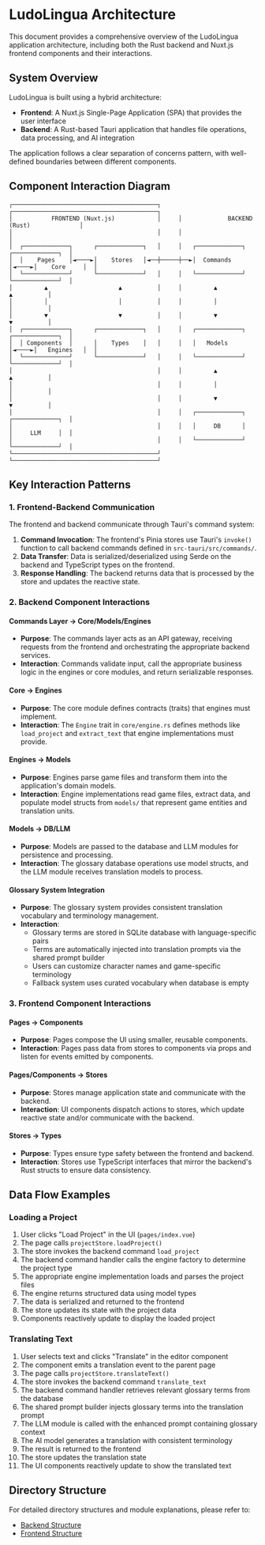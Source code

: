 # LudoLingua Architecture

This document provides a comprehensive overview of the LudoLingua application architecture, including both the Rust backend and Nuxt.js frontend components and their interactions.

## System Overview

LudoLingua is built using a hybrid architecture:

- **Frontend**: A Nuxt.js Single-Page Application (SPA) that provides the user interface
- **Backend**: A Rust-based Tauri application that handles file operations, data processing, and AI integration

The application follows a clear separation of concerns pattern, with well-defined boundaries between different components.

## Component Interaction Diagram

```
┌─────────────────────────────────────────┐     ┌─────────────────────────────────────────┐
│           FRONTEND (Nuxt.js)            │     │             BACKEND (Rust)              │
│                                         │     │                                         │
│  ┌─────────────┐      ┌─────────────┐   │     │   ┌─────────────┐      ┌─────────────┐  │
│  │    Pages    │◄────►│    Stores   │◄──┼─────┼──►│  Commands   │◄────►│    Core     │  │
│  └─────────────┘      └─────────────┘   │     │   └─────────────┘      └─────────────┘  │
│         ▲                    ▲          │     │         ▲                    ▲          │
│         │                    │          │     │         │                    │          │
│         ▼                    ▼          │     │         ▼                    ▼          │
│  ┌─────────────┐      ┌─────────────┐   │     │   ┌─────────────┐      ┌─────────────┐  │
│  │ Components  │      │    Types    │   │     │   │   Models    │◄────►│   Engines   │  │
│  └─────────────┘      └─────────────┘   │     │   └─────────────┘      └─────────────┘  │
│                                         │     │         ▲                    ▲          │
│                                         │     │         │                    │          │
│                                         │     │         ▼                    ▼          │
│                                         │     │   ┌─────────────┐      ┌─────────────┐  │
│                                         │     │   │     DB      │      │     LLM     │  │
│                                         │     │   └─────────────┘      └─────────────┘  │
└─────────────────────────────────────────┘     └─────────────────────────────────────────┘
```

## Key Interaction Patterns

### 1. Frontend-Backend Communication

The frontend and backend communicate through Tauri's command system:

1. **Command Invocation**: The frontend's Pinia stores use Tauri's `invoke()` function to call backend commands defined in `src-tauri/src/commands/`.
2. **Data Transfer**: Data is serialized/deserialized using Serde on the backend and TypeScript types on the frontend.
3. **Response Handling**: The backend returns data that is processed by the store and updates the reactive state.

### 2. Backend Component Interactions

#### Commands Layer → Core/Models/Engines

- **Purpose**: The commands layer acts as an API gateway, receiving requests from the frontend and orchestrating the appropriate backend services.
- **Interaction**: Commands validate input, call the appropriate business logic in the engines or core modules, and return serializable responses.

#### Core → Engines

- **Purpose**: The core module defines contracts (traits) that engines must implement.
- **Interaction**: The `Engine` trait in `core/engine.rs` defines methods like `load_project` and `extract_text` that engine implementations must provide.

#### Engines → Models

- **Purpose**: Engines parse game files and transform them into the application's domain models.
- **Interaction**: Engine implementations read game files, extract data, and populate model structs from `models/` that represent game entities and translation units.

#### Models → DB/LLM

- **Purpose**: Models are passed to the database and LLM modules for persistence and processing.
- **Interaction**: The glossary database operations use model structs, and the LLM module receives translation models to process.

#### Glossary System Integration

- **Purpose**: The glossary system provides consistent translation vocabulary and terminology management.
- **Interaction**: 
  - Glossary terms are stored in SQLite database with language-specific pairs
  - Terms are automatically injected into translation prompts via the shared prompt builder
  - Users can customize character names and game-specific terminology
  - Fallback system uses curated vocabulary when database is empty

### 3. Frontend Component Interactions

#### Pages → Components

- **Purpose**: Pages compose the UI using smaller, reusable components.
- **Interaction**: Pages pass data from stores to components via props and listen for events emitted by components.

#### Pages/Components → Stores

- **Purpose**: Stores manage application state and communicate with the backend.
- **Interaction**: UI components dispatch actions to stores, which update reactive state and/or communicate with the backend.

#### Stores → Types

- **Purpose**: Types ensure type safety between the frontend and backend.
- **Interaction**: Stores use TypeScript interfaces that mirror the backend's Rust structs to ensure data consistency.

## Data Flow Examples

### Loading a Project

1. User clicks "Load Project" in the UI (`pages/index.vue`)
2. The page calls `projectStore.loadProject()`
3. The store invokes the backend command `load_project`
4. The backend command handler calls the engine factory to determine the project type
5. The appropriate engine implementation loads and parses the project files
6. The engine returns structured data using model types
7. The data is serialized and returned to the frontend
8. The store updates its state with the project data
9. Components reactively update to display the loaded project

### Translating Text

1. User selects text and clicks "Translate" in the editor component
2. The component emits a translation event to the parent page
3. The page calls `projectStore.translateText()`
4. The store invokes the backend command `translate_text`
5. The backend command handler retrieves relevant glossary terms from the database
6. The shared prompt builder injects glossary terms into the translation prompt
7. The LLM module is called with the enhanced prompt containing glossary context
8. The AI model generates a translation with consistent terminology
9. The result is returned to the frontend
10. The store updates the translation state
11. The UI components reactively update to show the translated text

## Directory Structure

For detailed directory structures and module explanations, please refer to:

- [Backend Structure](BACKEND_STRUCTURE.md)
- [Frontend Structure](FRONTEND_STRUCTURE.md) 